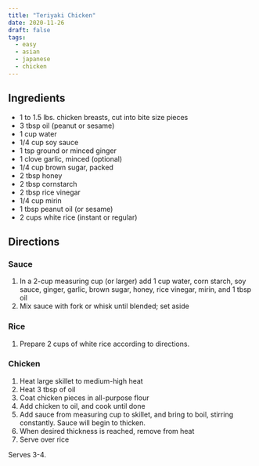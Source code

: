 ```yaml
---
title: "Teriyaki Chicken"
date: 2020-11-26
draft: false
tags:
  - easy
  - asian
  - japanese
  - chicken
---
```


## Ingredients

- 1 to 1.5 lbs. chicken breasts, cut into bite size pieces
- 3 tbsp oil (peanut or sesame)
- 1 cup water
- 1/4 cup soy sauce
- 1 tsp ground or minced ginger
- 1 clove garlic, minced (optional)
- 1/4 cup brown sugar, packed
- 2 tbsp honey
- 2 tbsp cornstarch
- 2 tbsp rice vinegar
- 1/4 cup mirin
- 1 tbsp peanut oil (or sesame)
- 2 cups white rice (instant or regular)

## Directions

### Sauce

1. In a 2-cup measuring cup (or larger) add 1 cup water, corn starch, soy sauce, ginger, garlic, brown sugar, honey, rice vinegar, mirin, and 1 tbsp oil
2. Mix sauce with fork or whisk until blended; set aside

### Rice

1. Prepare 2 cups of white rice according to directions.

### Chicken

1. Heat large skillet to medium-high heat
2. Heat 3 tbsp of oil
3. Coat chicken pieces in all-purpose flour
4. Add chicken to oil, and cook until done
5. Add sauce from measuring cup to skillet, and bring to boil, stirring constantly. Sauce will begin to thicken.
6. When desired thickness is reached, remove from heat
7. Serve over rice

Serves 3-4.
